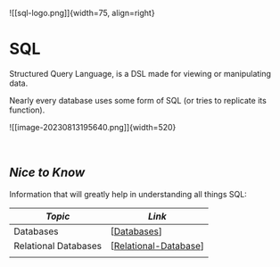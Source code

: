 
<!---- Image: Logo, Width 75 --------->
![[sql-logo.png]]{width=75, align=right}

# SQL
Structured Query Language, is a DSL made for viewing or manipulating data.

Nearly every database uses some form of SQL (or tries to replicate its function).

![[image-20230813195640.png]]{width=520}

<!-- How Does It Fit Into Process?  -->

<!---- Image: Diagram, Width 720 ----->

<br>

<!----------------------------------------------------------------------------->

## ***Nice to Know***
Information that will greatly help in understanding all things SQL:

| *Topic*                         | *Link*                                      |
| ------------------------------- | -------------------------------------       |
| Databases                       | [[Databases]]                                 |
| Relational Databases            | [[Relational-Database]]                         |
|                                 |                                             |

<!----------------------------------------------------------------------------->

<!-- ## ***Getting Started***
Basic overview for SQL:

| *Topic*                         | *Link*                                     |
| ------------------------------- | ------------------------------------------ |
| Scripting vs Programming        | [[SQL-Scripting-vs-Programming]] |
|                                 |                                            | -->

<!-- ## ***Deep Dive***
Specific information once fundamentals are understood:

| *Topic*                         | *Link*                                     |
| ------------------------------- | ------------------------------------------ |
| Common Terms & Definitions      | [[SQL-Glossary]]                 |
| In Memory Encryption            | [[SQL-In-Memory-Encryption]]     |
|                                 |                                            | -->

<!----------------------------------------------------------------------------->

<!-- ## ***Implementations***
Examples of *SQL* in real world use.

| *Topic*                         | *Link*                                     |
| ------------------------------- | ------------------------------------------ |
| .NET                            | [[.NET]]                                   |
| Python                          | [[Python]]                                 |
|                                 |                                            | -->

<!----------------------------------------------------------------------------->

<!-- ## ***Common Questions***
Questions you may have:

| *Question*                           | *Answer*                              |
| ------------------------------------ | ------------------------------------- |
|                                      | [Answer](#inline-answer-1)            |
|                                      |                                       | -->

<!-- ## **Inline Answer 1** -->

<!----------------------------------------------------------------------------->

<!-- ## ***Related***
Topics related to SQL:

| *Topic & Link*                       | *Why*                                 |
| ------------------------------------ | ------------------------------------- |
| [[Business-Analysis]]                | Business Analysis                     |
| [[SDLC]]                             | Software Development Life Cycle       |
|                                      |                                       | -->

<!----------------------------------------------------------------------------->




[//begin]: # "Autogenerated link references for markdown compatibility"
[Databases]: Databases.md "Overview: Databases"
[Relational-Database]: Relational-Database.md "Overview: Relational Database"
[//end]: # "Autogenerated link references"
